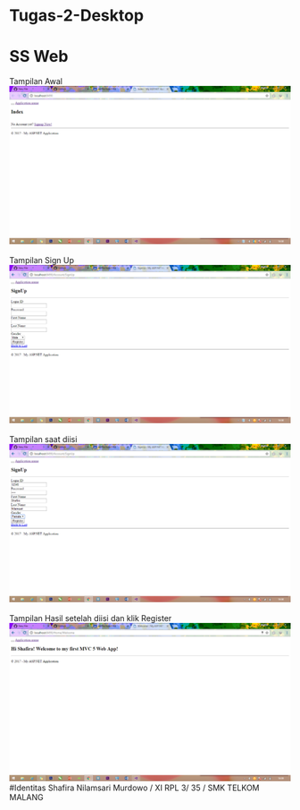 # Tugas-2-Desktop
# SS Web
Tampilan Awal
![Images](https://github.com/ShafiraNilam/Tugas-2-Desktop/blob/master/Screenshot%20(203).png)<br><br>
Tampilan Sign Up
![Images](https://github.com/ShafiraNilam/Tugas-2-Desktop/blob/master/Screenshot%20(204).png)<br><br>
Tampilan saat diisi
![Images](https://github.com/ShafiraNilam/Tugas-2-Desktop/blob/master/Screenshot%20(205).png)<br><br>
Tampilan Hasil setelah diisi dan klik Register
![Images](https://github.com/ShafiraNilam/Tugas-2-Desktop/blob/master/Screenshot%20(206).png)
#Identitas
Shafira Nilamsari Murdowo / XI RPL 3/ 35 / SMK TELKOM MALANG
